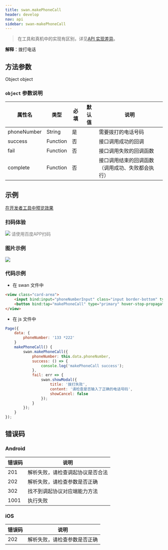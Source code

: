 ```yaml
---
title: swan.makePhoneCall
header: develop
nav: api
sidebar: swan-makePhoneCall
---
```


 

> 在工具和真机中的实现有区别，详见[API 实现差异](https://smartprogram.baidu.com/docs/develop/devtools/diff/)。

**解释**：拨打电话

 
## 方法参数 

Object object

###  `object` 参数说明  

|属性名 |类型  |必填 | 默认值 |说明|
|---- | ---- | ---- | ----|----|
|phoneNumber |String | 是  | | 需要拨打的电话号码|
|success| Function  |  否  | | 接口调用成功的回调|
|fail  |  Function  |  否 | | 接口调用失败的回调函数|
|complete  |  Function |   否 | |  接口调用结束的回调函数（调用成功、失败都会执行）|
## 示例

<a href="swanide://fragment/9cf5e060c76b0c2d9160335b815d2ccf1569484502200" title="在开发者工具中预览效果" target="_self">在开发者工具中预览效果</a>

### 扫码体验

<div class='scan-code-container'>
    <img src="https://b.bdstatic.com/miniapp/assets/images/doc_demo/makePhoneCall.png" class="demo-qrcode-image" />
    <font color=#777 12px>请使用百度APP扫码</font>
</div>




### 图片示例
<div class="m-doc-custom-examples">
    <div class="m-doc-custom-examples-correct">
        <img src="https://b.bdstatic.com/miniapp/images/makePhoneCall.gif">
    </div>
    <div class="m-doc-custom-examples-correct">
        <img src=" ">
    </div>
    <div class="m-doc-custom-examples-correct">
        <img src=" ">
    </div>     
</div>

###  代码示例 



* 在 swan 文件中

```html
<view class="card-area">
    <input bind:input="phoneNumberInput" class="input border-bottom" type="number" placeholder="请输入电话号码"/>
    <button bind:tap="makePhoneCall" type="primary" hover-stop-propagation="true">拨打</button>
</view>
```

* 在 js 文件中

```js
Page({
    data: {
        phoneNumber: '133 *222'
    }
    makePhoneCall() {
        swan.makePhoneCall({
            phoneNumber: this.data.phoneNumber,
            success: () => {
                console.log('makePhoneCall success');
            },
            fail: err => {
                swan.showModal({
                    title: '拨打失败',
                    content: '请检查是否输入了正确的电话号码',
                    showCancel: false
                });
            }
        });
    }
});
``` 

##  错误码

###  Android

|错误码|说明|
|--|--|
|201|解析失败，请检查调起协议是否合法|
|202|解析失败，请检查参数是否正确|
|302|找不到调起协议对应端能力方法|
|1001|执行失败|

###  iOS

|错误码|说明|
|--|--|
|202|解析失败，请检查参数是否正确      |
